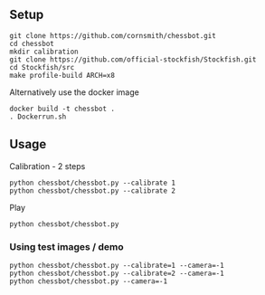 ## Setup
```
git clone https://github.com/cornsmith/chessbot.git  
cd chessbot  
mkdir calibration  
git clone https://github.com/official-stockfish/Stockfish.git  
cd Stockfish/src  
make profile-build ARCH=x8 
```

Alternatively use the docker image
```
docker build -t chessbot .
. Dockerrun.sh
```


## Usage
Calibration - 2 steps
```
python chessbot/chessbot.py --calibrate 1 
python chessbot/chessbot.py --calibrate 2
```

Play
```
python chessbot/chessbot.py
```

### Using test images / demo

```
python chessbot/chessbot.py --calibrate=1 --camera=-1 
python chessbot/chessbot.py --calibrate=2 --camera=-1
python chessbot/chessbot.py --camera=-1
```